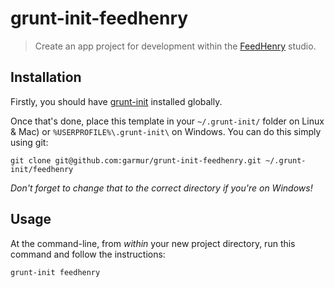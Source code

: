 # grunt-init-feedhenry

> Create an app project for development within the
> [FeedHenry](http://www.feedhenry.com/) studio.

## Installation
Firstly, you should have [grunt-init](http://gruntjs.com/project-scaffolding)
installed globally.

Once that's done, place this template in your `~/.grunt-init/` folder on Linux &
Mac) or `%USERPROFILE%\.grunt-init\` on Windows. You can do this simply using
git:

```
git clone git@github.com:garmur/grunt-init-feedhenry.git ~/.grunt-init/feedhenry
```

_Don't forget to change that to the correct directory if you're on Windows!_

## Usage
At the command-line, from _within_ your new project directory, run this command
and follow the instructions:

```
grunt-init feedhenry
```
